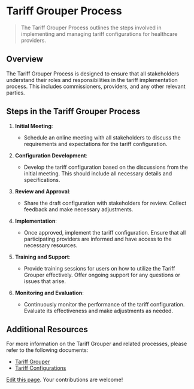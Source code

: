 # Tariff Grouper Process

> The Tariff Grouper Process outlines the steps involved in implementing and managing tariff configurations for healthcare providers.

## Overview

The Tariff Grouper Process is designed to ensure that all stakeholders understand their roles and responsibilities in the tariff implementation process. This includes commissioners, providers, and any other relevant parties.

## Steps in the Tariff Grouper Process

1. **Initial Meeting**: 
   - Schedule an online meeting with all stakeholders to discuss the requirements and expectations for the tariff configuration.

2. **Configuration Development**: 
   - Develop the tariff configuration based on the discussions from the initial meeting. This should include all necessary details and specifications.

3. **Review and Approval**: 
   - Share the draft configuration with stakeholders for review. Collect feedback and make necessary adjustments.

4. **Implementation**: 
   - Once approved, implement the tariff configuration. Ensure that all participating providers are informed and have access to the necessary resources.

5. **Training and Support**: 
   - Provide training sessions for users on how to utilize the Tariff Grouper effectively. Offer ongoing support for any questions or issues that arise.

6. **Monitoring and Evaluation**: 
   - Continuously monitor the performance of the tariff configuration. Evaluate its effectiveness and make adjustments as needed.

## Additional Resources

For more information on the Tariff Grouper and related processes, please refer to the following documents:

- [Tariff Grouper](Tariff-Grouper)
- [Tariff Configurations](Tariff-Configurations)

[Edit this page](https://github.com/Pathway-Analytics/docs/edit/main/Tariff-Grouper-Process.md). Your contributions are welcome!